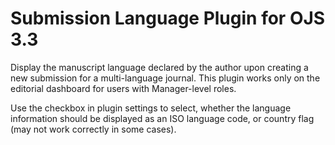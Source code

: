 # Submission Language Plugin for OJS 3.3

Display the manuscript language declared by the author upon creating a new submission for a multi-language journal. This plugin works only on the editorial dashboard for users with Manager-level roles.

Use the checkbox in plugin settings to select, whether the language information should be displayed as an ISO language code, or country flag (may not work correctly in some cases).
